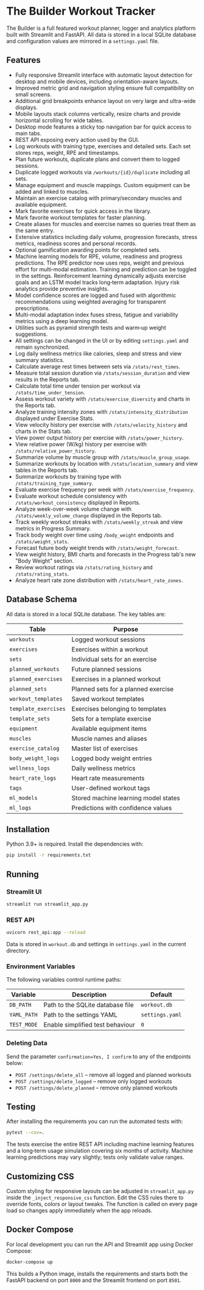 # The Builder Workout Tracker

The Builder is a full featured workout planner, logger and analytics platform built with Streamlit and FastAPI. All data is stored in a local SQLite database and configuration values are mirrored in a `settings.yaml` file.

## Features

- Fully responsive Streamlit interface with automatic layout detection for desktop and mobile devices, including orientation-aware layouts.
- Improved metric grid and navigation styling ensure full compatibility on small screens.
- Additional grid breakpoints enhance layout on very large and ultra-wide displays.
- Mobile layouts stack columns vertically, resize charts and provide horizontal scrolling for wide tables.
- Desktop mode features a sticky top navigation bar for quick access to main tabs.
- REST API exposing every action used by the GUI.
- Log workouts with training type, exercises and detailed sets. Each set stores reps, weight, RPE and timestamps.
- Plan future workouts, duplicate plans and convert them to logged sessions.
- Duplicate logged workouts via `/workouts/{id}/duplicate` including all sets.
- Manage equipment and muscle mappings. Custom equipment can be added and linked to muscles.
- Maintain an exercise catalog with primary/secondary muscles and available equipment.
- Mark favorite exercises for quick access in the library.
- Mark favorite workout templates for faster planning.
- Create aliases for muscles and exercise names so queries treat them as the same entry.
- Extensive statistics including daily volume, progression forecasts, stress metrics, readiness scores and personal records.
- Optional gamification awarding points for completed sets.
- Machine learning models for RPE, volume, readiness and progress predictions. The RPE predictor now uses reps, weight and previous effort for multi‑modal estimation. Training and prediction can be toggled in the settings. Reinforcement learning dynamically adjusts exercise goals and an LSTM model tracks long‑term adaptation. Injury risk analytics provide preventive insights.
- Model confidence scores are logged and fused with algorithmic recommendations using weighted averaging for transparent prescriptions.
- Multi-modal adaptation index fuses stress, fatigue and variability metrics using a deep learning model.
- Utilities such as pyramid strength tests and warm‑up weight suggestions.
- All settings can be changed in the UI or by editing `settings.yaml` and remain synchronized.
- Log daily wellness metrics like calories, sleep and stress and view summary statistics.
- Calculate average rest times between sets via `/stats/rest_times`.
- Measure total session duration via `/stats/session_duration` and view results in the Reports tab.
- Calculate total time under tension per workout via `/stats/time_under_tension`.
- Assess workout variety with `/stats/exercise_diversity` and charts in the Reports tab.
- Analyze training intensity zones with `/stats/intensity_distribution` displayed under Exercise Stats.
- View velocity history per exercise with `/stats/velocity_history` and charts in the Stats tab.
- View power output history per exercise with `/stats/power_history`.
- View relative power (W/kg) history per exercise with `/stats/relative_power_history`.
- Summarize volume by muscle group with `/stats/muscle_group_usage`.
- Summarize workouts by location with `/stats/location_summary` and view tables in the Reports tab.
- Summarize workouts by training type with `/stats/training_type_summary`.
- Evaluate exercise frequency per week with `/stats/exercise_frequency`.
- Evaluate workout schedule consistency with `/stats/workout_consistency` displayed in Reports.
- Analyze week-over-week volume change with `/stats/weekly_volume_change` displayed in the Reports tab.
- Track weekly workout streaks with `/stats/weekly_streak` and view metrics in Progress Summary.
- Track body weight over time using `/body_weight` endpoints and `/stats/weight_stats`.
- Forecast future body weight trends with `/stats/weight_forecast`.
- View weight history, BMI charts and forecasts in the Progress tab's new "Body Weight" section.
- Review workout ratings via `/stats/rating_history` and `/stats/rating_stats`.
- Analyze heart rate zone distribution with `/stats/heart_rate_zones`.

## Database Schema

All data is stored in a local SQLite database. The key tables are:

| Table | Purpose |
|-------|---------|
| `workouts` | Logged workout sessions |
| `exercises` | Exercises within a workout |
| `sets` | Individual sets for an exercise |
| `planned_workouts` | Future planned sessions |
| `planned_exercises` | Exercises in a planned workout |
| `planned_sets` | Planned sets for a planned exercise |
| `workout_templates` | Saved workout templates |
| `template_exercises` | Exercises belonging to templates |
| `template_sets` | Sets for a template exercise |
| `equipment` | Available equipment items |
| `muscles` | Muscle names and aliases |
| `exercise_catalog` | Master list of exercises |
| `body_weight_logs` | Logged body weight entries |
| `wellness_logs` | Daily wellness metrics |
| `heart_rate_logs` | Heart rate measurements |
| `tags` | User-defined workout tags |
| `ml_models` | Stored machine learning model states |
| `ml_logs` | Predictions with confidence values |


## Installation

Python 3.9+ is required. Install the dependencies with:

```bash
pip install -r requirements.txt
```

## Running

### Streamlit UI

```bash
streamlit run streamlit_app.py
```

### REST API

```bash
uvicorn rest_api:app --reload
```

Data is stored in `workout.db` and settings in `settings.yaml` in the current directory.

### Environment Variables

The following variables control runtime paths:

| Variable  | Description                      | Default        |
|-----------|----------------------------------|----------------|
| `DB_PATH` | Path to the SQLite database file | `workout.db`   |
| `YAML_PATH` | Path to the settings YAML       | `settings.yaml`|
| `TEST_MODE` | Enable simplified test behaviour | `0` |

### Deleting Data

Send the parameter `confirmation=Yes, I confirm` to any of the endpoints below:

- `POST /settings/delete_all` – remove all logged and planned workouts
- `POST /settings/delete_logged` – remove only logged workouts
- `POST /settings/delete_planned` – remove only planned workouts

## Testing

After installing the requirements you can run the automated tests with:

```bash
pytest --cov=.
```

The tests exercise the entire REST API including machine learning features and a long‑term usage simulation covering six months of activity.
Machine learning predictions may vary slightly; tests only validate value ranges.

## Customizing CSS

Custom styling for responsive layouts can be adjusted in `streamlit_app.py` inside the `_inject_responsive_css` function. Edit the CSS rules there to override fonts, colors or layout tweaks. The function is called on every page load so changes apply immediately when the app reloads.

## Docker Compose

For local development you can run the API and Streamlit app using Docker Compose:

```bash
docker-compose up
```

This builds a Python image, installs the requirements and starts both the FastAPI
backend on port `8000` and the Streamlit frontend on port `8501`.

